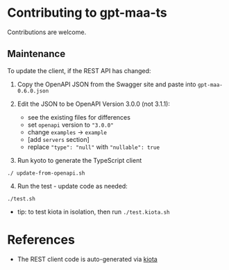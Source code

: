 # Contributing to gpt-maa-ts

Contributions are welcome.

## Maintenance

To update the client, if the REST API has changed:

1. Copy the OpenAPI JSON from the Swagger site and paste into `gpt-maa-0.6.0.json`
2. Edit the JSON to be OpenAPI Version 3.0.0 (not 3.1.1):
    - see the existing files for differences
    - set `openapi` version to `"3.0.0"`
    - change `examples` -> `example`
    - [add `servers` section]
    - replace `"type": "null"` with `"nullable": true`

3. Run kyoto to generate the TypeScript client
```
./ update-from-openapi.sh
```
4. Run the test - update code as needed:

```
./test.sh
```

- tip: to test kiota in isolation, then run `./test.kiota.sh`

# References

- The REST client code is auto-generated via [kiota](https://learn.microsoft.com/en-us/openapi/kiota/quickstarts/typescript)

